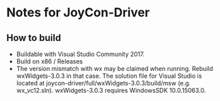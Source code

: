 Notes for JoyCon-Driver
=======================

How to build
------------

* Buildable with Visual Studio Community 2017.
* Build on x86 / Releases
* The version mismatch with wx may be claimed when running.
    Rebuild wxWidgets-3.0.3 in that case.
    The solution file for Visual Studio is located at joycon-driver/full/wxWidgets-3.0.3/build/msw
    (e.g. wx_vc12.sln).
    wxWidgets-3.0.3 requires WindowsSDK 10.0.15063.0.
